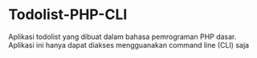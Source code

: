 # Todolist-PHP-CLI

Aplikasi todolist yang dibuat dalam bahasa pemrograman PHP dasar.
Aplikasi ini hanya dapat diakses mengguanakan command line (CLI) saja
